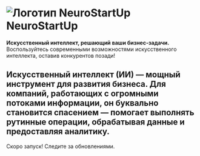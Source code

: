 # ![Логотип NeuroStartUp](img/NeuroStartUpIcon.png) NeuroStartUp

**Искусственный интеллект, решающий ваши бизнес-задачи.** Воспользуйтесь современными возможностями искусственного интеллекта, оставив конкурентов позади!


## Искусственный интеллект (ИИ) — мощный инструмент для развития бизнеса. Для компаний, работающих с огромными потоками информации, он буквально становится спасением — помогает выполнять рутинные операции, обрабатывая данные и предоставляя аналитику.

Скоро запуск! Следите за обновлениями.
